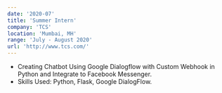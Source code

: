 ```yaml
---
date: '2020-07'
title: 'Summer Intern'
company: 'TCS'
location: 'Mumbai, MH'
range: 'July - August 2020'
url: 'http://www.tcs.com/'
---
```


- Creating Chatbot Using Google Dialogflow with Custom Webhook in Python and Integrate to Facebook Messenger.
- Skills Used: Python, Flask, Google DialogFlow.
